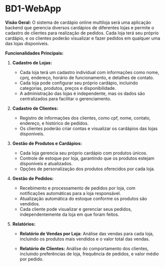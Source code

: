 # BD1-WebApp


**Visão Geral:** O sistema de cardápio online multiloja será uma aplicação backend que gerencia diversos cardápios de diferentes lojas e permite o cadastro de clientes para realização de pedidos. Cada loja terá seu próprio cardápio, e os clientes poderão visualizar e fazer pedidos em qualquer uma das lojas disponíveis. 

**Funcionalidades Principais:**

1. **Cadastro de Lojas:**
    
    - Cada loja terá um cadastro individual com informações como nome, cpnj, endereço, horário de funcionamento, e detalhes de contato.
    - Cada loja pode configurar seu próprio cardápio, incluindo categorias, produtos, preços e disponibilidade.
    - A administração das lojas é independente, mas os dados são centralizados para facilitar o gerenciamento.
2.  **Cadastro de Clientes:**
    
    - Registro de informações dos clientes, como cpf,  nome, contato, endereço, e histórico de pedidos.
    - Os clientes poderão criar contas e visualizar os cardápios das lojas disponíveis.
    
3. **Gestão de Produtos e Cardápios:**
    
    - Cada loja gerencia seu próprio cardápio com produtos únicos.
    - Controle de estoque por loja, garantindo que os produtos estejam disponíveis e atualizados.
    - Opções de personalização dos produtos oferecidos por cada loja.
    
4. **Gestão de Pedidos:**
    
    - Recebimento e processamento de pedidos por loja, com notificações automáticas para a loja responsável.
    - Atualização automática do estoque conforme os produtos são vendidos.
    - Cada cliente pode visualizar e gerenciar seus pedidos, independentemente da loja em que foram feitos.
    
5. **Relatórios:**
    
    - **Relatório de Vendas por Loja:** Análise das vendas para cada loja, incluindo os produtos mais vendidos e o valor total das vendas.

    - **Relatório de Clientes:** Análise do comportamento dos clientes, incluindo preferências de loja, frequência de pedidos, e valor médio por pedido.
